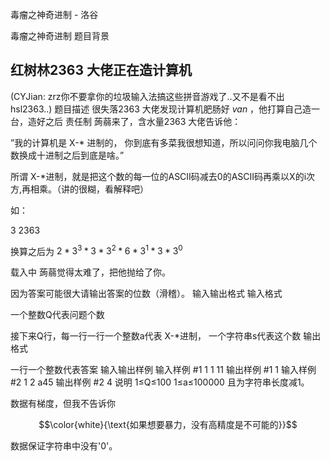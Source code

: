 



毒瘤之神奇进制 - 洛谷














毒瘤之神奇进制
题目背景
## 红树林2363 大佬正在造计算机

(CYJian: zrz你不要拿你的垃圾输入法搞这些拼音游戏了..又不是看不出hsl2363..)
题目描述
很失落2363 大佬发现计算机肥肠好 *van* ，他打算自己造一台，造好之后 责任制 蒟蒻来了，含水量2363 大佬告诉他：

”我的计算机是 X-* 进制的， 你到底有多菜我很想知道，所以问问你我电脑几个数换成十进制之后到底是啥。”

所谓 X-*进制，就是把这个数的每一位的ASCII码减去0的ASCII码再乘以X的i次方,再相乘。（讲的很糊，看解释吧）

如：

3   2363

换算之后为 $2 * 3^3 * 3 * 3 ^ 2 * 6 * 3 ^ 1 * 3 * 3 ^ 0$

载入中 蒟蒻觉得太难了，把他抛给了你。

因为答案可能很大请输出答案的位数（滑稽）。
输入输出格式
输入格式

一个整数Q代表问题个数

接下来Q行，每一行一行一个整数a代表 X-*进制， 一个字符串s代表这个数
输出格式

一行一个整数代表答案
输入输出样例
输入样例 #1
1
1 11
输出样例 #1
1
输入样例 #2
1
2 a45
输出样例 #2
4
说明
1≤Q≤100
1≤a≤100000 且为字符串长度减1。 

数据有梯度，但我不告诉你

$$\color{white}{\text{如果想要暴力，没有高精度是不可能的}}$$

数据保证字符串中没有'0'。






